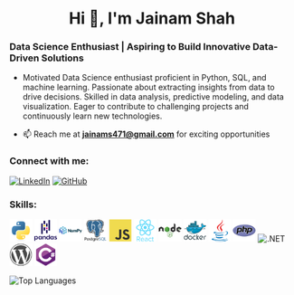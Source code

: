 <h1 align="center">Hi 👋, I'm Jainam Shah</h1>
<h3 >Data Science Enthusiast | Aspiring to Build Innovative Data-Driven Solutions</h3>

- Motivated Data Science enthusiast proficient in Python, SQL, and machine learning.  Passionate about extracting insights from data to drive decisions. Skilled in data analysis, predictive modeling, and data visualization.  Eager to contribute to challenging projects and continuously learn new technologies.

- 📫 Reach me at **jainams471@gmail.com** for exciting opportunities

<h3>Connect with me:</h3>
<p>
  <a href="https://linkedin.com/in/jainam-shah" target="_blank"><img src="https://img.icons8.com/color/48/000000/linkedin.png" alt="LinkedIn" width="40" height="40"/></a>
  <a href="https://github.com/jainamxshah" target="_blank"><img src="https://img.icons8.com/color/48/000000/github.png" alt="GitHub" width="40" height="40"/></a>
</p>

<h3>Skills:</h3>
<p>
  <img src="https://raw.githubusercontent.com/devicons/devicon/master/icons/python/python-original.svg" alt="Python" width="40" height="40"/>
  <img src="https://raw.githubusercontent.com/devicons/devicon/master/icons/pandas/pandas-original-wordmark.svg" alt="Pandas" width="40" height="40"/>
  <img src="https://raw.githubusercontent.com/devicons/devicon/master/icons/numpy/numpy-original-wordmark.svg" alt="Numpy" width="40" height="40"/>
  <img src="https://raw.githubusercontent.com/devicons/devicon/master/icons/postgresql/postgresql-original-wordmark.svg" alt="PostgreSQL" width="40" height="40"/>
  <img src="https://raw.githubusercontent.com/devicons/devicon/master/icons/javascript/javascript-original.svg" alt="JavaScript" width="40" height="40"/>
  <img src="https://raw.githubusercontent.com/devicons/devicon/master/icons/react/react-original-wordmark.svg" alt="React" width="40" height="40"/>
  <img src="https://raw.githubusercontent.com/devicons/devicon/master/icons/nodejs/nodejs-original-wordmark.svg" alt="Node.js" width="40" height="40"/>
  <img src="https://raw.githubusercontent.com/devicons/devicon/master/icons/docker/docker-original-wordmark.svg" alt="Docker" width="40" height="40"/>
  <img src="https://raw.githubusercontent.com/devicons/devicon/master/icons/java/java-original.svg" alt="Java" width="40" height="40"/>
  <img src="https://raw.githubusercontent.com/devicons/devicon/master/icons/php/php-original.svg" alt="PHP" width="40" height="40"/>
  <img src="https://raw.githubusercontent.com/devicons/devicon/master/icons/dotnet/dotnet-original-wordmark.svg" alt=".NET" width="40" height="40"/>
  <img src="https://raw.githubusercontent.com/devicons/devicon/master/icons/wordpress/wordpress-plain.svg" alt="WordPress" width="40" height="40"/>
  <img src="https://raw.githubusercontent.com/devicons/devicon/master/icons/csharp/csharp-original.svg" alt="C#" width="40" height="40"/>
</p>

<p>
  <img src="https://github-readme-stats.vercel.app/api/top-langs/?username=jainamxshah&langs_count=10&layout=compact&theme=tokyonight" alt="Top Languages" />
</p>
